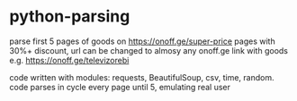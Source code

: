 # python-parsing

parse first 5 pages of goods on https://onoff.ge/super-price pages with 30%+ discount, url can be changed to almosy any onoff.ge link with goods e.g. https://onoff.ge/televizorebi

code written with modules: requests, BeautifulSoup, csv, time, random. code parses in cycle every page until 5, emulating real user 
